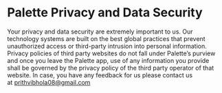 # Palette Privacy and Data Security

Your privacy and data security are extremely important to us. Our technology systems are built on the best global practices that prevent unauthorized access or third-party intrusion into personal information. Privacy policies of third party websites do not fall under Palette’s purview and once you leave the Palette app, use of any information you provide shall be governed by the privacy policy of the third party operator of that website.
In case, you have any feedback for us please contact us at prithvibhola08@gmail.com

